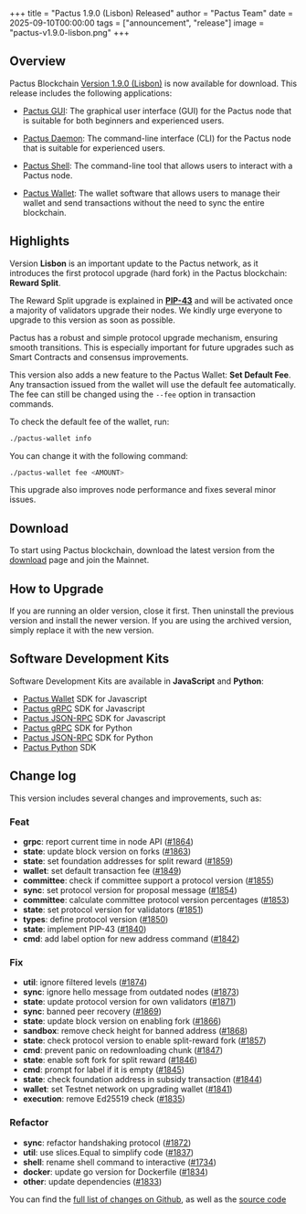 +++
title = "Pactus 1.9.0 (Lisbon) Released"
author = "Pactus Team"
date = 2025-09-10T00:00:00
tags = ["announcement", "release"]
image = "pactus-v1.9.0-lisbon.png"
+++

## Overview

Pactus Blockchain [Version 1.9.0 (Lisbon)](https://github.com/pactus-project/pactus/releases/tag/v1.9.0)
is now available for download.
This release includes the following applications:

- [Pactus GUI](https://docs.pactus.org/get-started/pactus-gui/):
  The graphical user interface (GUI) for the Pactus node that is suitable
  for both beginners and experienced users.

- [Pactus Daemon](https://docs.pactus.org/get-started/pactus-daemon/):
  The command-line interface (CLI) for the Pactus node that is suitable for experienced users.

- [Pactus Shell](https://docs.pactus.org/tutorials/pactus-shell/):
  The command-line tool that allows users to interact with a Pactus node.

- [Pactus Wallet](https://docs.pactus.org/tutorials/pactus-wallet/):
  The wallet software that allows users to manage their wallet and send transactions
  without the need to sync the entire blockchain.

## Highlights

Version **Lisbon** is an important update to the Pactus network, as it introduces the
first protocol upgrade (hard fork) in the Pactus blockchain: **Reward Split**.

The Reward Split upgrade is explained in [**PIP-43**](https://pips.pactus.org/PIPs/pip-43)
and will be activated once a majority of validators upgrade their nodes.
We kindly urge everyone to upgrade to this version as soon as possible.

Pactus has a robust and simple protocol upgrade mechanism, ensuring smooth transitions.
This is especially important for future upgrades such as Smart Contracts and consensus improvements.

This version also adds a new feature to the Pactus Wallet: **Set Default Fee**.
Any transaction issued from the wallet will use the default fee automatically.
The fee can still be changed using the `--fee` option in transaction commands.

To check the default fee of the wallet, run:

```bash
./pactus-wallet info
```

You can change it with the following command:

```bash
./pactus-wallet fee <AMOUNT>
```

This upgrade also improves node performance and fixes several minor issues.

## Download

To start using Pactus blockchain, download the latest version from the [download](/download)
page and join the Mainnet.

## How to Upgrade

If you are running an older version, close it first.
Then uninstall the previous version and install the newer version.
If you are using the archived version, simply replace it with the new version.

## Software Development Kits

Software Development Kits are available in **JavaScript** and **Python**:

- <i class="fa-brands fa-js"></i>
  [Pactus Wallet](https://github.com/pactus-project/pactus-wallet/tree/main/packages/wallet) SDK for Javascript
- <i class="fa-brands fa-js"></i>
  [Pactus gRPC](https://www.npmjs.com/package/pactus-grpc) SDK for Javascript
- <i class="fa-brands fa-js"></i>
  [Pactus JSON-RPC](https://www.npmjs.com/package/pactus-jsonrpc) SDK for Javascript
- <i class="fa-brands fa-python"></i>
  [Pactus gRPC](https://pypi.org/project/pactus-grpc) SDK for Python
- <i class="fa-brands fa-python"></i>
  [Pactus JSON-RPC](https://pypi.org/project/pactus-jsonrpc) SDK for Python
- <i class="fa-brands fa-python"></i>
  [Pactus Python](https://pypi.org/project/pactus-sdk) SDK

## Change log

This version includes several changes and improvements, such as:

### Feat

- **grpc**: report current time in node API ([#1864](https://github.com/pactus-project/pactus/pull/1864))
- **state**: update block version on forks ([#1863](https://github.com/pactus-project/pactus/pull/1863))
- **state**: set foundation addresses for split reward ([#1859](https://github.com/pactus-project/pactus/pull/1859))
- **wallet**: set default transaction fee ([#1849](https://github.com/pactus-project/pactus/pull/1849))
- **committee**: check if committee support a protocol version ([#1855](https://github.com/pactus-project/pactus/pull/1855))
- **sync**: set protocol version for proposal message  ([#1854](https://github.com/pactus-project/pactus/pull/1854))
- **committee**: calculate committee protocol version percentages ([#1853](https://github.com/pactus-project/pactus/pull/1853))
- **state**: set protocol version for validators ([#1851](https://github.com/pactus-project/pactus/pull/1851))
- **types**: define protocol version ([#1850](https://github.com/pactus-project/pactus/pull/1850))
- **state**: implement PIP-43 ([#1840](https://github.com/pactus-project/pactus/pull/1840))
- **cmd**: add label option for new address command ([#1842](https://github.com/pactus-project/pactus/pull/1842))

### Fix

- **util**: ignore filtered levels ([#1874](https://github.com/pactus-project/pactus/pull/1874))
- **sync**: ignore hello message from outdated nodes ([#1873](https://github.com/pactus-project/pactus/pull/1873))
- **state**: update protocol version for own validators ([#1871](https://github.com/pactus-project/pactus/pull/1871))
- **sync**: banned peer recovery ([#1869](https://github.com/pactus-project/pactus/pull/1869))
- **state**: update block version on enabling fork ([#1866](https://github.com/pactus-project/pactus/pull/1866))
- **sandbox**: remove check height for banned address ([#1868](https://github.com/pactus-project/pactus/pull/1868))
- **state**: check protocol version to enable split-reward fork ([#1857](https://github.com/pactus-project/pactus/pull/1857))
- **cmd**: prevent panic on redownloading chunk ([#1847](https://github.com/pactus-project/pactus/pull/1847))
- **state**: enable soft fork for split reward ([#1846](https://github.com/pactus-project/pactus/pull/1846))
- **cmd**: prompt for label if it is empty ([#1845](https://github.com/pactus-project/pactus/pull/1845))
- **state**: check foundation address in subsidy transaction ([#1844](https://github.com/pactus-project/pactus/pull/1844))
- **wallet**: set Testnet network on upgrading wallet ([#1841](https://github.com/pactus-project/pactus/pull/1841))
- **execution**: remove Ed25519 check ([#1835](https://github.com/pactus-project/pactus/pull/1835))

### Refactor

- **sync**: refactor handshaking protocol  ([#1872](https://github.com/pactus-project/pactus/pull/1872))
- **util**: use slices.Equal to simplify code ([#1837](https://github.com/pactus-project/pactus/pull/1837))
- **shell**: rename shell command to interactive ([#1734](https://github.com/pactus-project/pactus/pull/1734))
- **docker**: update go version for Dockerfile ([#1834](https://github.com/pactus-project/pactus/pull/1834))
- **other**: update dependencies ([#1833](https://github.com/pactus-project/pactus/pull/1833))

You can find the [full list of changes on Github](https://github.com/pactus-project/pactus/compare/v1.8.0...v1.9.0),
as well as the [source code](https://github.com/pactus-project/pactus/releases/tag/v1.9.0)
